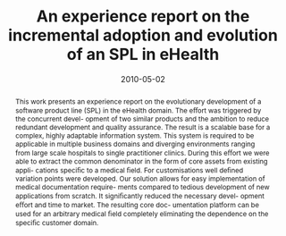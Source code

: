 ---
abstract: This work presents an experience report on the evolutionary  development
  of a software product line (SPL) in the eHealth  domain. The e&#64256;ort was triggered
  by the concurrent devel-  opment of two similar products and the ambition to reduce  redundant
  development and quality assurance. The result is  a scalable base for a complex,
  highly adaptable information  system. This system is required to be applicable in
  multiple  business domains and diverging environments ranging from  large scale
  hospitals to single practitioner clinics.  During this e&#64256;ort we were able
  to extract the common  denominator in the form of core assets from existing appli-  cations
  speci&#64257;c to a medical &#64257;eld. For customisations well  de&#64257;ned
  variation points were developed. Our solution allows  for easy implementation of
  medical documentation require-  ments compared to tedious development of new applications  from
  scratch. It signi&#64257;cantly reduced the necessary devel-  opment e&#64256;ort
  and time to market. The resulting core doc-  umentation platform can be used for
  an arbitrary medical  &#64257;eld completely eliminating the dependence on the speci&#64257;c  customer
  domain.
authors:
- Stefan Strobl
- Mario Bernhart
- Thomas Grechenig
date: '2010-05-02'
featured: false
links:
- name: Publik
  url: https://publik.tuwien.ac.at/showentry.php?ID=193561&lang=2
publication_types:
- '1'
publishDate: '2010-05-02'
specifics: 'Vortrag: 1st Workshop on Product LinE Approaches in Software Engineering
  (PLEASE 2010), Cape Town, South Africa; 02.05.2010; in: "Proceedings of the 2010
  ICSE Workshop on Product Line Approaches in Software Engineering", Acm, New York,
  NY, USA (2010), ISBN: 978-1-60558-968-8; S. 16 - 23.'
title: An experience report on the incremental adoption and evolution of an SPL in
  eHealth
url_pdf: ''
---